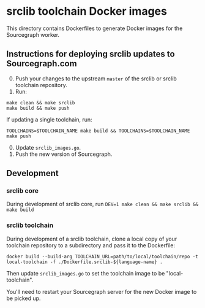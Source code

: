 srclib toolchain Docker images
==============

This directory contains Dockerfiles to generate Docker images for the
Sourcegraph worker.

Instructions for deploying srclib updates to Sourcegraph.com
------------

0. Push your changes to the upstream `master` of the srclib or srclib toolchain repository.
0. Run:

```
make clean && make srclib
make build && make push
```

If updating a single toolchain, run:

```
TOOLCHAINS=$TOOLCHAIN_NAME make build && TOOLCHAINS=$TOOLCHAIN_NAME make push
```

0. Update `srclib_images.go`.
0. Push the new version of Sourcegraph.

Development
-----------

### srclib core
During development of srclib core, run `DEV=1 make clean && make srclib && make build`

### srclib toolchain
During development of a srclib toolchain, clone a local copy of your toolchain
repository to a subdirectory and pass it to the Dockerfile:

```
docker build --build-arg TOOLCHAIN_URL=path/to/local/toolchain/repo -t local-toolchain -f ./Dockerfile.srclib-${language-name} .
```

Then update `srclib_images.go` to set the toolchain image to be "local-toolchain".

You'll need to restart your Sourcegraph server for the new Docker image to be picked up.
